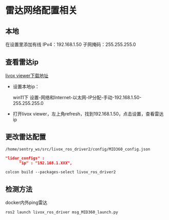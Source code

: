 # 雷达网络配置相关

## 本地
在设置里添加有线
IPv4：192.168.1.50
子网掩码：255.255.255.0

## 查看雷达ip
[livox viewer下载地址](https://www.livoxtech.com/cn/mid-360/downloads)

- 设置本地ip：

    win11下 设置-网络和Internet-以太网-IP分配-手动-192.168.1.50-255.255.255.0
- 打开livox viewer，左上角refresh，找到192.168.1.50，点击设置，查看雷达ip

## 更改雷达配置
``/home/sentry_ws/src/livox_ros_driver2/config/MID360_config.json``
```json
"lidar_configs" : 
      "ip" : "192.168.1.XXX",
```
```shell
colcon build --packages-select livox_ros_driver2
```

## 检测方法
docker内外ping雷达

```shell
ros2 launch livox_ros_driver msg_MID360_launch.py
```

